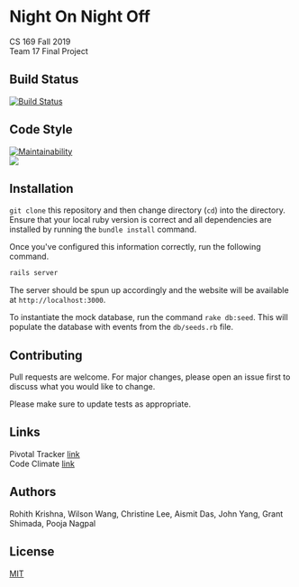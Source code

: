 # Night On Night Off

CS 169 Fall 2019 <br>
Team 17 Final Project <br>

## Build Status
[![Build Status](https://travis-ci.org/NONO-CS169/NONO.svg?branch=master)](https://travis-ci.org/NONO-CS169/NONO)

## Code Style
[![Maintainability](https://api.codeclimate.com/v1/badges/86d7ce6bed2eb0b000f7/maintainability)](https://codeclimate.com/github/NONO-CS169/NONO/maintainability)  
<a href="https://codeclimate.com/github/NONO-CS169/NONO/test_coverage"><img src="https://api.codeclimate.com/v1/badges/86d7ce6bed2eb0b000f7/test_coverage" /></a>

## Installation
`git clone` this repository and then change directory (`cd`) into the directory. Ensure that your local ruby version is correct and all dependencies are installed by running the `bundle install` command.

Once you've configured this information correctly, run the following command.

```bash
rails server
```

The server should be spun up accordingly and the website will be available at `http://localhost:3000`.

To instantiate the mock database, run the command `rake db:seed`. This will populate the database with events from the `db/seeds.rb` file.

## Contributing
Pull requests are welcome. For major changes, please open an issue first to discuss what you would like to change.

Please make sure to update tests as appropriate.

## Links
Pivotal Tracker [link](https://www.pivotaltracker.com/n/projects/2406210)  
Code Climate [link](https://codeclimate.com/github/NONO-CS169/NONO)

## Authors

Rohith Krishna, Wilson Wang, Christine Lee, Aismit Das, John Yang, Grant Shimada, Pooja Nagpal

## License
[MIT](https://choosealicense.com/licenses/mit/)
